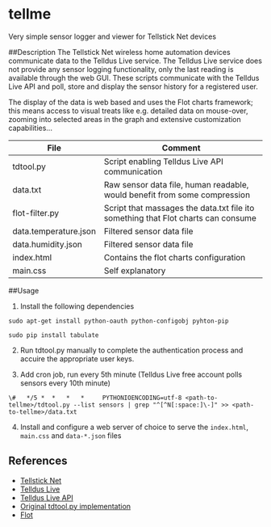 # tellme
Very simple sensor logger and viewer for Tellstick Net devices

##Description
The Tellstick Net wireless home automation devices communicate data to the Telldus Live service. The Telldus Live service does not provide any sensor logging functionality, only the last reading is available through the web GUI. These scripts communicate with the Telldus Live API and poll, store and display the sensor history for a registered user.

The display of the data is web based and uses the Flot charts framework; this means access to visual treats like e.g. detailed data on mouse-over, zooming into selected areas in the graph and extensive customization capabilities...

| File | Comment |
| ---- | ------- |
| tdtool.py | Script enabling Telldus Live API communication |
| data.txt | Raw sensor data file, human readable, would benefit from some compression |
| flot-filter.py | Script that massages the data.txt file ito something that Flot charts can consume |
| data.temperature.json | Filtered sensor data file |
| data.humidity.json | Filtered sensor data file |
| index.html | Contains the flot charts configuration |
| main.css | Self explanatory |

##Usage
1. Install the following dependencies

  `sudo apt-get install python-oauth python-configobj pyhton-pip`

  `sudo pip install tabulate`

2. Run tdtool.py manually to complete the authentication process and accuire the appropriate user keys. 

3. Add cron job, run every 5th minute (Telldus Live free account polls sensors every 10th minute)

  `\#   */5 *  *   *   *     PYTHONIOENCODING=utf-8 <path-to-tellme>/tdtool.py --list sensors | grep "^[^N[:space:]\-]" >> <path-to-tellme>/data.txt`

4. Install and configure a web server of choice to serve the `index.html`, `main.css` and `data-*.json` files

## References
* [Tellstick Net](http://www.telldus.se/products/tellstick_net)
* [Telldus Live](http://live.telldus.com/)
* [Telldus Live API](https://api.telldus.com/)
* [Original tdtool.py implementation](http://developer.telldus.com/browser/examples/python/live/tdtool/tdtool.py?rev=a35ad875d20fd8935be7c87426ab33cc231528f7)
* [Flot](http://www.flotcharts.org/)
